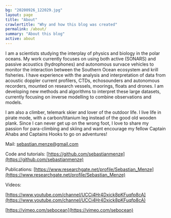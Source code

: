 ```yaml
---
bg: "20200926_122029.jpg"
layout: page
title: "About"
crawlertitle: "Why and how this blog was created"
permalink: /about/
summary: "About this blog"
active: about
---
```


I am a scientists studying the interplay of physics and biology in the polar oceans.  My work currently focuses on using both active (SONARS) and passive acoustics (hydrophones) and autonomous survace vehicles to monitor the interaction between the Southern Ocean ecosystem and krill fisheries. I have experience with the analysis and interpretation of data from acoustic doppler current profilers, CTDs, echosounders and autonomous recorders, mounted on research vessels, moorings, floats and drones. I am developing new methods and algorithms to interpret these large datasets, currently focusing on inverse modelling to combine observations and models.

I am also a climber, telemark skier and lover of the outdoor life. I live life in pirate mode, with a carbon/titanium leg instead of the good old wooden plank. Since I can never get up on the wrong foot, I love to share my passion for para-climbing and skiing and want encourage my fellow Captain Ahabs and Captains Hooks to go on adventures!

Mail: sebastian.menze@gmail.com

Code and tutorials:
[https://github.com/sebastianmenze](https://github.com/sebastianmenze)

Publications:
[https://www.researchgate.net/profile/Sebastian_Menze](https://www.researchgate.net/profile/Sebastian_Menze)

Videos:

[https://www.youtube.com/channel/UCCi4Hr4Dxick8pKFuqfp8cA](https://www.youtube.com/channel/UCCi4Hr4Dxick8pKFuqfp8cA)

[https://vimeo.com/sebocean](https://vimeo.com/sebocean)

